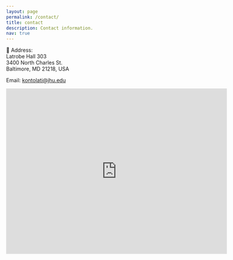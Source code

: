 ```yaml
---
layout: page
permalink: /contact/
title: contact
description: Contact information.
nav: true
---
```


📍 Address:   
Latrobe Hall 303  
3400 North Charles St.  
Baltimore, MD 21218, USA  

Email: [kontolati@jhu.edu](mailto:kontolati@jhu.edu)

<iframe src="https://www.google.com/maps/embed?pb=!1m18!1m12!1m3!1d3086.2586505452177!2d-76.62297054857589!3d39.32772502896676!2m3!1f0!2f0!3f0!3m2!1i1024!2i768!4f13.1!3m3!1m2!1s0x89c804dfa65e2a7b%3A0xee939e37a1db3fb3!2sLatrobe%20Hall%2C%20Baltimore%2C%20MD%2021218!5e0!3m2!1sen!2sus!4v1646331870488!5m2!1sen!2sus" width="600" height="450" style="border:0;" allowfullscreen="" loading="lazy"></iframe>
